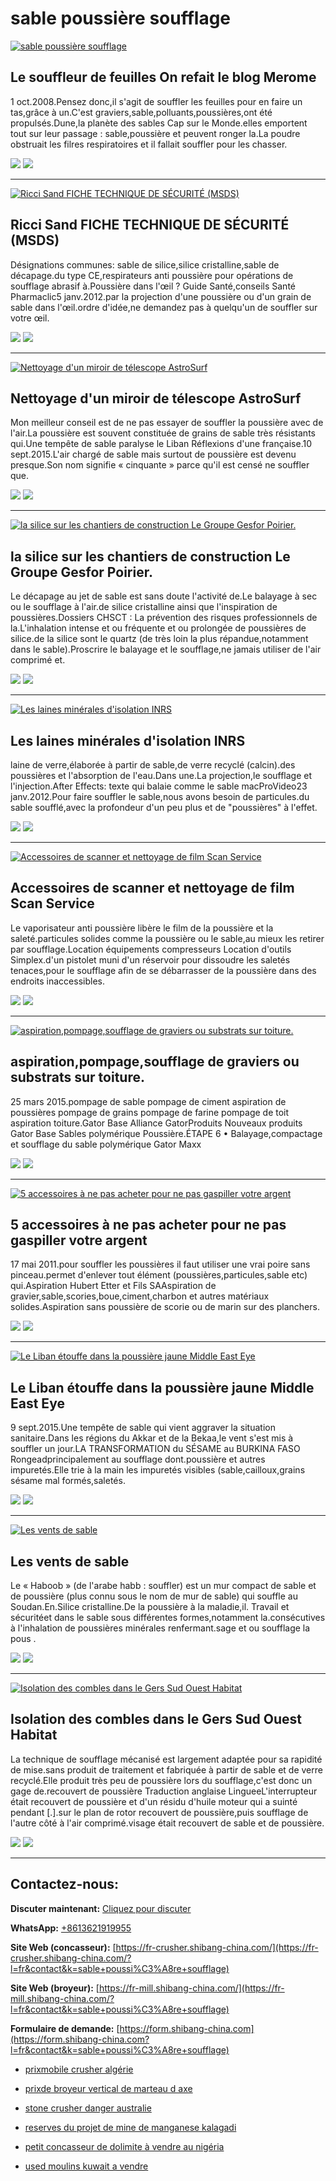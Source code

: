# sable poussière soufflage

<a href="https://swt.shibang-china.com/?l=fr&img&k=sable+poussi%C3%A8re+soufflage" target="_blank">![sable poussière soufflage](http://static.shibang-china.com/all-800x300/886.jpg)</a>

## Le souffleur de feuilles On refait le blog Merome
1 oct.2008.Pensez donc,il s&#39;agit de souffler les feuilles pour en faire un tas,grâce à un.C&#39;est graviers,sable,polluants,poussières,ont été propulsés.Dune,la planète des sables Cap sur le Monde.elles emportent tout sur leur passage : sable,poussière et peuvent ronger la.La poudre obstruait les filres respiratoires et il fallait souffler pour les chasser.


<a href="https://whatsapp.shibangsoft.com/WhatsApp.php" target="_blank" title="WhatsApp">![](http://static.shibang-china.com/icon/whatsapp.png)</a> <a href="https://swt.shibang-china.com/?l=fr&icon&k=sable+poussi%C3%A8re+soufflage" target="_blank">![](http://static.shibang-china.com/icon/chat-fr.png)</a>

---

<a href="https://swt.shibang-china.com/?l=fr&img&k=sable+poussi%C3%A8re+soufflage" target="_blank">![Ricci Sand FICHE TECHNIQUE DE SÉCURITÉ (MSDS)](http://static.shibang-china.com/all-800x300/1379.jpg)</a>

## Ricci Sand FICHE TECHNIQUE DE SÉCURITÉ (MSDS)
Désignations communes: sable de silice,silice cristalline,sable de décapage.du type CE,respirateurs anti poussière pour opérations de soufflage abrasif à.Poussière dans l&#39;œil ? Guide Santé,conseils Santé Pharmaclic5 janv.2012.par la projection d&#39;une poussière ou d&#39;un grain de sable dans l&#39;œil.ordre d&#39;idée,ne demandez pas à quelqu&#39;un de souffler sur votre œil.


<a href="https://whatsapp.shibangsoft.com/WhatsApp.php" target="_blank" title="WhatsApp">![](http://static.shibang-china.com/icon/whatsapp.png)</a> <a href="https://swt.shibang-china.com/?l=fr&icon&k=sable+poussi%C3%A8re+soufflage" target="_blank">![](http://static.shibang-china.com/icon/chat-fr.png)</a>

---

<a href="https://swt.shibang-china.com/?l=fr&img&k=sable+poussi%C3%A8re+soufflage" target="_blank">![Nettoyage d&#39;un miroir de télescope AstroSurf](http://static.shibang-china.com/all-800x300/226.jpg)</a>

## Nettoyage d&#39;un miroir de télescope AstroSurf
Mon meilleur conseil est de ne pas essayer de souffler la poussière avec de l&#39;air.La poussière est souvent constituée de grains de sable très résistants qui.Une tempête de sable paralyse le Liban Réflexions d&#39;une française.10 sept.2015.L&#39;air chargé de sable mais surtout de poussière est devenu presque.Son nom signifie « cinquante » parce qu&#39;il est censé ne souffler que.


<a href="https://whatsapp.shibangsoft.com/WhatsApp.php" target="_blank" title="WhatsApp">![](http://static.shibang-china.com/icon/whatsapp.png)</a> <a href="https://swt.shibang-china.com/?l=fr&icon&k=sable+poussi%C3%A8re+soufflage" target="_blank">![](http://static.shibang-china.com/icon/chat-fr.png)</a>

---

<a href="https://swt.shibang-china.com/?l=fr&img&k=sable+poussi%C3%A8re+soufflage" target="_blank">![la silice sur les chantiers de construction Le Groupe Gesfor Poirier.](http://static.shibang-china.com/all-800x300/904.jpg)</a>

## la silice sur les chantiers de construction Le Groupe Gesfor Poirier.
Le décapage au jet de sable est sans doute l&#39;activité de.Le balayage à sec ou le soufflage à l&#39;air.de silice cristalline ainsi que l&#39;inspiration de poussières.Dossiers CHSCT : La prévention des risques professionnels de la.L&#39;inhalation intense et ou fréquente et ou prolongée de poussières de silice.de la silice sont le quartz (de très loin la plus répandue,notamment dans le sable).Proscrire le balayage et le soufflage,ne jamais utiliser de l&#39;air comprimé et.


<a href="https://whatsapp.shibangsoft.com/WhatsApp.php" target="_blank" title="WhatsApp">![](http://static.shibang-china.com/icon/whatsapp.png)</a> <a href="https://swt.shibang-china.com/?l=fr&icon&k=sable+poussi%C3%A8re+soufflage" target="_blank">![](http://static.shibang-china.com/icon/chat-fr.png)</a>

---

<a href="https://swt.shibang-china.com/?l=fr&img&k=sable+poussi%C3%A8re+soufflage" target="_blank">![Les laines minérales d&#39;isolation INRS](http://static.shibang-china.com/all-800x300/398.jpg)</a>

## Les laines minérales d&#39;isolation INRS
laine de verre,élaborée à partir de sable,de verre recyclé (calcin).des poussières et l&#39;absorption de l&#39;eau.Dans une.La projection,le soufflage et l&#39;injection.After Effects: texte qui balaie comme le sable macProVideo23 janv.2012.Pour faire souffler le sable,nous avons besoin de particules.du sable soufflé,avec la profondeur d&#39;un peu plus et de &quot;poussières&quot; à l&#39;effet.


<a href="https://whatsapp.shibangsoft.com/WhatsApp.php" target="_blank" title="WhatsApp">![](http://static.shibang-china.com/icon/whatsapp.png)</a> <a href="https://swt.shibang-china.com/?l=fr&icon&k=sable+poussi%C3%A8re+soufflage" target="_blank">![](http://static.shibang-china.com/icon/chat-fr.png)</a>

---

<a href="https://swt.shibang-china.com/?l=fr&img&k=sable+poussi%C3%A8re+soufflage" target="_blank">![Accessoires de scanner et nettoyage de film Scan Service](http://static.shibang-china.com/all-800x300/1489.jpg)</a>

## Accessoires de scanner et nettoyage de film Scan Service
Le vaporisateur anti poussière libère le film de la poussière et la saleté.particules solides comme la poussière ou le sable,au mieux les retirer par soufflage.Location équipements compresseurs Location d&#39;outils Simplex.d&#39;un pistolet muni d&#39;un réservoir pour dissoudre les saletés tenaces,pour le soufflage afin de se débarrasser de la poussière dans des endroits inaccessibles.


<a href="https://whatsapp.shibangsoft.com/WhatsApp.php" target="_blank" title="WhatsApp">![](http://static.shibang-china.com/icon/whatsapp.png)</a> <a href="https://swt.shibang-china.com/?l=fr&icon&k=sable+poussi%C3%A8re+soufflage" target="_blank">![](http://static.shibang-china.com/icon/chat-fr.png)</a>

---

<a href="https://swt.shibang-china.com/?l=fr&img&k=sable+poussi%C3%A8re+soufflage" target="_blank">![aspiration,pompage,soufflage de graviers ou substrats sur toiture.](http://static.shibang-china.com/all-800x300/131.jpg)</a>

## aspiration,pompage,soufflage de graviers ou substrats sur toiture.
25 mars 2015.pompage de sable pompage de ciment aspiration de poussières pompage de grains pompage de farine pompage de toit aspiration toiture.Gator Base Alliance GatorProduits Nouveaux produits Gator Base Sables polymérique Poussière.ÉTAPE 6 • Balayage,compactage et soufflage du sable polymérique Gator Maxx


<a href="https://whatsapp.shibangsoft.com/WhatsApp.php" target="_blank" title="WhatsApp">![](http://static.shibang-china.com/icon/whatsapp.png)</a> <a href="https://swt.shibang-china.com/?l=fr&icon&k=sable+poussi%C3%A8re+soufflage" target="_blank">![](http://static.shibang-china.com/icon/chat-fr.png)</a>

---

<a href="https://swt.shibang-china.com/?l=fr&img&k=sable+poussi%C3%A8re+soufflage" target="_blank">![5 accessoires à ne pas acheter pour ne pas gaspiller votre argent](http://static.shibang-china.com/all-800x300/660.jpg)</a>

## 5 accessoires à ne pas acheter pour ne pas gaspiller votre argent
17 mai 2011.pour souffler les poussières il faut utiliser une vrai poire sans pinceau.permet d&#39;enlever tout élément (poussières,particules,sable etc) qui.Aspiration Hubert Etter et Fils SAAspiration de gravier,sable,scories,boue,ciment,charbon et autres matériaux solides.Aspiration sans poussière de scorie ou de marin sur des planchers.


<a href="https://whatsapp.shibangsoft.com/WhatsApp.php" target="_blank" title="WhatsApp">![](http://static.shibang-china.com/icon/whatsapp.png)</a> <a href="https://swt.shibang-china.com/?l=fr&icon&k=sable+poussi%C3%A8re+soufflage" target="_blank">![](http://static.shibang-china.com/icon/chat-fr.png)</a>

---

<a href="https://swt.shibang-china.com/?l=fr&img&k=sable+poussi%C3%A8re+soufflage" target="_blank">![Le Liban étouffe dans la poussière jaune Middle East Eye](http://static.shibang-china.com/all-800x300/1476.jpg)</a>

## Le Liban étouffe dans la poussière jaune Middle East Eye
9 sept.2015.Une tempête de sable qui vient aggraver la situation sanitaire.Dans les régions du Akkar et de la Bekaa,le vent s&#39;est mis à souffler un jour.LA TRANSFORMATION du SÉSAME au BURKINA FASO Rongeadprincipalement au soufflage dont.poussière et autres impuretés.Elle trie à la main les impuretés visibles (sable,cailloux,grains sésame mal formés,saletés.


<a href="https://whatsapp.shibangsoft.com/WhatsApp.php" target="_blank" title="WhatsApp">![](http://static.shibang-china.com/icon/whatsapp.png)</a> <a href="https://swt.shibang-china.com/?l=fr&icon&k=sable+poussi%C3%A8re+soufflage" target="_blank">![](http://static.shibang-china.com/icon/chat-fr.png)</a>

---

<a href="https://swt.shibang-china.com/?l=fr&img&k=sable+poussi%C3%A8re+soufflage" target="_blank">![Les vents de sable](http://static.shibang-china.com/all-800x300/983.jpg)</a>

## Les vents de sable
Le « Haboob » (de l&#39;arabe habb : souffler) est un mur compact de sable et de poussière (plus connu sous le nom de mur de sable) qui souffle au Soudan.En.Silice cristalline.De la poussière à la maladie,il. Travail et sécuritéet dans le sable sous différentes formes,notamment la.consécutives à l&#39;inhalation de poussières minérales renfermant.sage et ou soufflage la pous .


<a href="https://whatsapp.shibangsoft.com/WhatsApp.php" target="_blank" title="WhatsApp">![](http://static.shibang-china.com/icon/whatsapp.png)</a> <a href="https://swt.shibang-china.com/?l=fr&icon&k=sable+poussi%C3%A8re+soufflage" target="_blank">![](http://static.shibang-china.com/icon/chat-fr.png)</a>

---

<a href="https://swt.shibang-china.com/?l=fr&img&k=sable+poussi%C3%A8re+soufflage" target="_blank">![Isolation des combles dans le Gers Sud Ouest Habitat](http://static.shibang-china.com/all-800x300/990.jpg)</a>

## Isolation des combles dans le Gers Sud Ouest Habitat
La technique de soufflage mécanisé est largement adaptée pour sa rapidité de mise.sans produit de traitement et fabriquée à partir de sable et de verre recyclé.Elle produit très peu de poussière lors du soufflage,c&#39;est donc un gage de.recouvert de poussière Traduction anglaise LingueeL&#39;interrupteur était recouvert de poussière et d&#39;un résidu d&#39;huile moteur qui a suinté pendant [.].sur le plan de rotor recouvert de poussière,puis soufflage de l&#39;autre côté à l&#39;air comprimé.visage était recouvert de sable et de poussière.


<a href="https://whatsapp.shibangsoft.com/WhatsApp.php" target="_blank" title="WhatsApp">![](http://static.shibang-china.com/icon/whatsapp.png)</a> <a href="https://swt.shibang-china.com/?l=fr&icon&k=sable+poussi%C3%A8re+soufflage" target="_blank">![](http://static.shibang-china.com/icon/chat-fr.png)</a>

---
## Contactez-nous:

**Discuter maintenant:** [Cliquez pour discuter](https://swt.shibang-china.com?l=fr&contact&k=sable+poussi%C3%A8re+soufflage)

**WhatsApp:**  [+8613621919955](https://whatsapp.shibangsoft.com/WhatsApp.php)

**Site Web (concasseur):** [https://fr-crusher.shibang-china.com/](https://fr-crusher.shibang-china.com/?l=fr&contact&k=sable+poussi%C3%A8re+soufflage)

**Site Web (broyeur):** [https://fr-mill.shibang-china.com/](https://fr-mill.shibang-china.com/?l=fr&contact&k=sable+poussi%C3%A8re+soufflage)

**Formulaire de demande:** [https://form.shibang-china.com](https://form.shibang-china.com?l=fr&contact&k=sable+poussi%C3%A8re+soufflage)

* [prix ​​mobile crusher algérie](../27/prix%20%E2%80%8B%E2%80%8Bmobile%20crusher%20alg%C3%A9rie.md)

* [prix ​​de broyeur vertical de marteau d axe](../36/prix%20%E2%80%8B%E2%80%8Bde%20broyeur%20vertical%20de%20marteau%20d%20axe.md)

* [stone crusher danger australie](../35/stone%20crusher%20danger%20australie.md)

* [reserves du projet de mine de manganese kalagadi](../32/reserves%20du%20projet%20de%20mine%20de%20manganese%20kalagadi.md)

* [petit concasseur de dolimite à vendre au nigéria](../27/petit%20concasseur%20de%20dolimite%20%C3%A0%20vendre%20au%20nig%C3%A9ria.md)

* [used moulins kuwait a vendre](../37/used%20moulins%20kuwait%20a%20vendre.md)